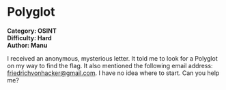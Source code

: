 # Polyglot

**Category: OSINT <br>
Difficulty: Hard <br>
Author: Manu**

I received an anonymous, mysterious letter. It told me to look for a Polyglot on my way to find the flag. It also mentioned the following email address: friedrichvonhacker@gmail.com.
I have no idea where to start. Can you help me?
